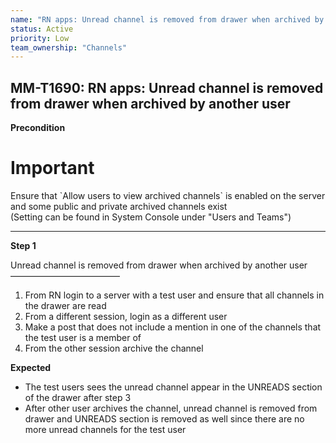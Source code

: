 ```yaml
---
name: "RN apps: Unread channel is removed from drawer when archived by another user"
status: Active
priority: Low
team_ownership: "Channels"
---
```


## MM-T1690: RN apps: Unread channel is removed from drawer when archived by another user

**Precondition**

# Important

Ensure that \`Allow users to view archived channels\` is enabled on the server and some public and private archived channels exist\
(Setting can be found in System Console under "Users and Teams")

---

**Step 1**

Unread channel is removed from drawer when archived by another user\
–––––––––––––––––––––––––

1. From RN login to a server with a test user and ensure that all channels in the drawer are read
2. From a different session, login as a different user
3. Make a post that does not include a mention in one of the channels that the test user is a member of
4. From the other session archive the channel

**Expected**

- The test users sees the unread channel appear in the UNREADS section of the drawer after step 3
- After other user archives the channel, unread channel is removed from drawer and UNREADS section is removed as well since there are no more unread channels for the test user
